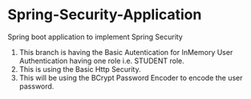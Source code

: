# Spring-Security-Application
Spring boot application to implement Spring Security

1. This branch is having the Basic Autentication for InMemory User Authentication having one role i.e. STUDENT role.
2. This is using the Basic Http Security.
3. This will be using the BCrypt Password Encoder to encode the user password.
